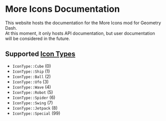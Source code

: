 # More Icons Documentation
This website hosts the documentation for the More Icons mod for Geometry Dash.\
At this moment, it only hosts API documentation, but user documentation will be considered in the future.

## Supported [Icon Types](https://github.com/geode-sdk/bindings/blob/d10b6889c0cc57dfee696f9837c7ea3c3ecfb5fe/bindings/include/Geode/Enums.hpp#L767)
- `IconType::Cube` (0)
- `IconType::Ship` (1)
- `IconType::Ball` (2)
- `IconType::Ufo` (3)
- `IconType::Wave` (4)
- `IconType::Robot` (5)
- `IconType::Spider` (6)
- `IconType::Swing` (7)
- `IconType::Jetpack` (8)
- `IconType::Special` (99)
